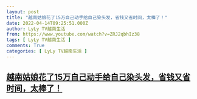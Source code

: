 ```yaml
---
layout: post
title: "越南姑娘花了15万自己动手给自己染头发，省钱又省时间，太棒了！"
date: 2022-04-14T09:25:51.000Z
author: LyLy TV越南生活
from: https://www.youtube.com/watch?v=ZRJ2qbhIz38
tags: [ LyLy TV越南生活 ]
comments: True
categories: [ LyLy TV越南生活 ]
---
```

<!--1649928351000-->
[越南姑娘花了15万自己动手给自己染头发，省钱又省时间，太棒了！](https://www.youtube.com/watch?v=ZRJ2qbhIz38)
------

<div>

</div>
